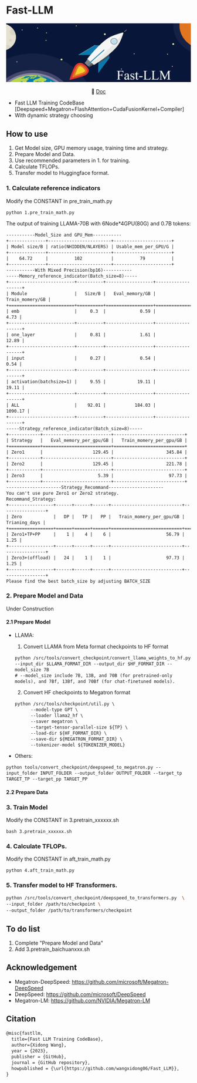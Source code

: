 # Fast-LLM
![Fast_SFT](assets/title.png)

<p align="center">
   📃 <a href="https://eegb6fzscd.feishu.cn/wiki/XTMBwrMBgii6nnkqNsLcZHxznLE?from=from_copylink" target="_blank">Doc</a> 
</p>

- Fast LLM Training CodeBase [Deepspeed+Megatron+FlashAttention+CudaFusionKernel+Compiler]
- With dynamic strategy choosing

## How to use
1. Get Model size, GPU memory usage, training time and strategy.
2. Prepare Model and Data.
3. Use recommended parameters in 1. for training.
4. Calculate TFLOPs.
5. Transfer model to Huggingface format. 

### 1. Calculate reference indicators
Modify the CONSTANT in pre_train_math.py
```
python 1.pre_train_math.py
```
The output of training LLAMA-70B with 6Node*4GPU(80G) and 0.7B tokens:
```
-----------Model_Size and GPU_Mem-----------
+--------------+------------------------+----------------------+
| Model size/B | ratio(NHIDDEN/NLAYERS) | Usable_mem_per_GPU/G |
+--------------+------------------------+----------------------+
|    64.72     |          102           |          79          |
+--------------+------------------------+----------------------+
-----------With Mixed Precision(bp16)-----------
-----Memory_reference_indicator(Batch_size=8)-----
+-------------------------+----------+------------------+-------------------+
| Module                  |   Size/B |   Eval_memory/GB |   Train_momery/GB |
+=========================+==========+==================+===================+
| emb                     |     0.3  |             0.59 |              4.73 |
+-------------------------+----------+------------------+-------------------+
| one_layer               |     0.81 |             1.61 |             12.89 |
+-------------------------+----------+------------------+-------------------+
| input                   |     0.27 |             0.54 |              0.54 |
+-------------------------+----------+------------------+-------------------+
| activation(batchsize=1) |     9.55 |            19.11 |             19.11 |
+-------------------------+----------+------------------+-------------------+
| ALL                     |    92.01 |           184.03 |           1090.17 |
+-------------------------+----------+------------------+-------------------+
-----Strategy_reference_indicator(Batch_size=8)-----
+------------+--------------------------+---------------------------+
| Strategy   |   Eval_memory_per_gpu/GB |   Train_momery_per_gpu/GB |
+============+==========================+===========================+
| Zero1      |                   129.45 |                    345.84 |
+------------+--------------------------+---------------------------+
| Zero2      |                   129.45 |                    221.78 |
+------------+--------------------------+---------------------------+
| Zero3      |                     5.39 |                     97.73 |
+------------+--------------------------+---------------------------+
---------------------Strategy_Recommand---------------------
You can't use pure Zero1 or Zero2 strategy.
Recommand_Strategy:
+-----------------+------+------+------+---------------------------+-----------------+
| Zero            |   DP |   TP |   PP |   Train_momery_per_gpu/GB |   Trianing_days |
+=================+======+======+======+===========================+=================+
| Zero1+TP+PP     |    1 |    4 |    6 |                     56.79 |            1.25 |
+-----------------+------+------+------+---------------------------+-----------------+
| Zero3+(offload) |   24 |    1 |    1 |                     97.73 |            1.25 |
+-----------------+------+------+------+---------------------------+-----------------+
Please find the best batch_size by adjusting BATCH_SIZE
```

### 2. Prepare Model and Data
Under Construction
#### 2.1 Prepare Model
- LLAMA:
  1. Convert LLAMA from Meta format checkpoints to HF format
    ```
    python /src/tools/convert_checkpoint/convert_llama_weights_to_hf.py --input_dir $LLAMA_FORMAT_DIR --output_dir $HF_FORMAT_DIR --model_size 7B
    # --model_size include 7B, 13B, and 70B (for pretrained-only models), and 7Bf, 13Bf, and 70Bf (for chat-finetuned models).
    ```

  2. Convert HF checkpoints to Megatron format
    ```
    python /src/tools/checkpoint/util.py \
          --model-type GPT \
          --loader llama2_hf \
          --saver megatron \
          --target-tensor-parallel-size ${TP} \
          --load-dir ${HF_FORMAT_DIR} \
          --save-dir ${MEGATRON_FORMAT_DIR} \
          --tokenizer-model ${TOKENIZER_MODEL}
    ```
- Others:
```
python tools/convert_checkpoint/deepspeed_to_megatron.py --input_folder INPUT_FOLDER --output_folder OUTPUT_FOLDER --target_tp TARGET_TP --target_pp TARGET_PP 
```
#### 2.2 Prepare Data



### 3. Train Model
Modify the CONSTANT in 3.pretrain_xxxxxx.sh
```
bash 3.pretrain_xxxxxx.sh
```

### 4. Calculate TFLOPs.
Modify the CONSTANT in aft_train_math.py
```
python 4.aft_train_math.py
```

### 5. Transfer model to HF Transformers. 

```bash
python /src/tools/convert_checkpoint/deepspeed_to_transformers.py  \
--input_folder /path/to/checkpoint \
--output_folder /path/to/transformers/checkpoint
```

## To do list
1. Complete "Prepare Model and Data"
2. Add 3.pretrain_baichuanxxx.sh

## Acknowledgement
- Megatron-DeepSpeed: https://github.com/microsoft/Megatron-DeepSpeed
- DeepSpeed: https://github.com/microsoft/DeepSpeed
- Megatron-LM: https://github.com/NVIDIA/Megatron-LM



## Citation
```
@misc{fastllm,
  title={Fast LLM Training CodeBase},
  author={Xidong Wang},
  year = {2023},
  publisher = {GitHub},
  journal = {GitHub repository},
  howpublished = {\url{https://github.com/wangxidong06/Fast_LLM}},
}
```
